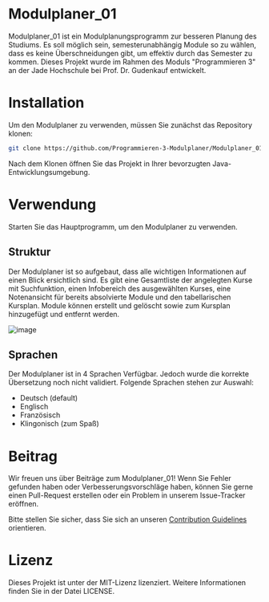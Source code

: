# Modulplaner_01
Modulplaner_01 ist ein Modulplanungsprogramm zur besseren Planung des Studiums. Es soll möglich sein, semesterunabhängig Module so zu wählen, dass es keine Überschneidungen gibt, um effektiv durch das Semester zu kommen. Dieses Projekt wurde im Rahmen des Moduls "Programmieren 3" an der Jade Hochschule bei Prof. Dr. Gudenkauf entwickelt.

# Installation
Um den Modulplaner zu verwenden, müssen Sie zunächst das Repository klonen:

```bash
git clone https://github.com/Programmieren-3-Modulplaner/Modulplaner_01.git
```

Nach dem Klonen öffnen Sie das Projekt in Ihrer bevorzugten Java-Entwicklungsumgebung.

# Verwendung
Starten Sie das Hauptprogramm, um den Modulplaner zu verwenden.

## Struktur
Der Modulplaner ist so aufgebaut, dass alle wichtigen Informationen auf einen Blick ersichtlich sind. Es gibt eine Gesamtliste der angelegten Kurse mit Suchfunktion, einen Infobereich des ausgewählten Kurses, eine Notenansicht für bereits absolvierte Module und den tabellarischen Kursplan. Module können erstellt und gelöscht sowie zum Kursplan hinzugefügt und entfernt werden.

![image](https://github.com/Programmieren-3-Modulplaner/Modulplaner_01/assets/67141955/eacfeb8c-5a98-4516-97d9-170a4c6110a7)


## Sprachen
Der Modulplaner ist in 4 Sprachen Verfügbar. Jedoch wurde die korrekte Übersetzung noch nicht validiert.
Folgende Sprachen stehen zur Auswahl:
* Deutsch (default)
* Englisch
* Französisch
* Klingonisch (zum Spaß)


# Beitrag
Wir freuen uns über Beiträge zum Modulplaner_01! Wenn Sie Fehler gefunden haben oder Verbesserungsvorschläge haben, können Sie gerne einen Pull-Request erstellen oder ein Problem in unserem Issue-Tracker eröffnen.

Bitte stellen Sie sicher, dass Sie sich an unseren [Contribution 
Guidelines](CONTRIBUTING.md) orientieren.

# Lizenz
Dieses Projekt ist unter der MIT-Lizenz lizenziert. Weitere Informationen finden Sie in der Datei LICENSE.
